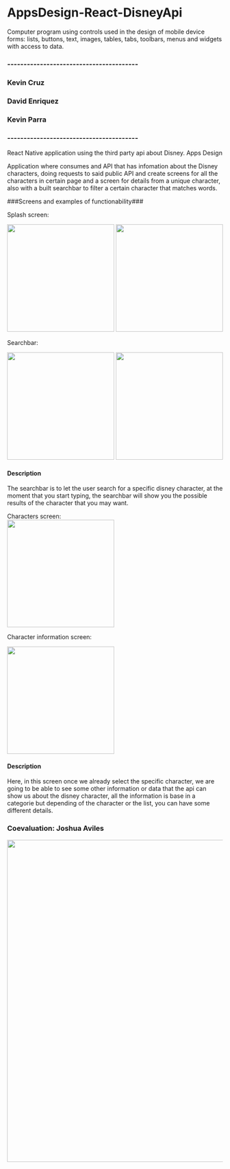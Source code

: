 # AppsDesign-React-DisneyApi
Computer program using controls used in the design of mobile device forms: lists, buttons, text, images, tables, tabs, toolbars, menus and widgets with access to data.

<div>
<h3>---------------------------------------- </h3>
<h3>Kevin Cruz</h3>
<h3>David Enriquez</h3>
<h3>Kevin Parra</h3>
<h3>---------------------------------------- </h3>
</div>

React Native application using the third party api about Disney. Apps Design

Application where consumes and API that has infomation about the Disney characters, doing requests to said public API and create screens for all the characters in certain page and a screen for details from a unique character, also with a built searchbar to filter a certain character that matches words.

###Screens and examples of functionability###

Splash screen:
<div>
<img src="https://user-images.githubusercontent.com/81263716/159396518-983b25c4-41d9-454e-b8ca-2d55da4171d0.jpeg" width="250">
<img src="https://user-images.githubusercontent.com/81263716/159396561-906dfa14-6ed6-4f93-9586-4a47829ab0dd.jpeg" width="250">
</div>

Searchbar:
<div>
<img src="https://user-images.githubusercontent.com/81263716/159396606-7d840118-8934-4d62-aea6-7e44f06c0d2e.jpeg" width="250">
<img src="https://user-images.githubusercontent.com/81263716/159396628-1a8e0e65-2d4f-4f8d-ad23-e720448cf97d.jpeg" width="250">
</div>
<h4>Description</h4>
<p>The searchbar is to let the user search for a specific disney character, at the moment that you start typing, the searchbar will show you the possible results of the character that you may want.</p>
Characters screen:
<div>
<img src="https://user-images.githubusercontent.com/81263716/159396651-48647968-fc9c-4b98-91d5-6208508fb49e.jpeg" width="250">
</div>

Character information screen:
<div>
<img src="https://user-images.githubusercontent.com/81263716/159396678-34de05d1-0ed3-4858-835a-9fd67bb7b9ea.jpeg" width="250">
<h4>Description</h4>
<p>Here, in this screen once we already select the specific character, we are going to be able to see some other information or data that the api can show us about the disney character, all the information is base in a categorie but depending of the character or the list, you can have some different details.</p>
</div>


<div>
  <h3>Coevaluation: Joshua Aviles</h3>
<img src="https://user-images.githubusercontent.com/81263716/159417795-048b8ada-ad4f-461f-abd7-03a5526d3037.jpg" width="750">
</div>
